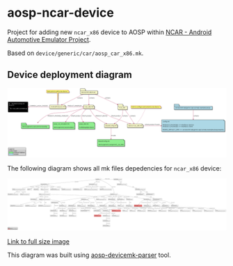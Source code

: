 # aosp-ncar-device

Project for adding new `ncar_x86` device to AOSP within [NCAR - Android Automotive Emulator Project](https://github.com/nkh-lab/aosp-ncar-manifest).

Based on `device/generic/car/aosp_car_x86.mk`.

## Device deployment diagram
![](doc/diagram/device-deployment.png)

The following diagram shows all mk files depedencies for `ncar_x86` device:

![](doc/diagram/ncar_x86.svg)

[Link to full size image](https://raw.githubusercontent.com/nkh-lab/aosp-ncar-device/master/doc/diagram/ncar_x86.svg)

This diagram was built using [aosp-devicemk-parser](https://github.com/nkh-lab/aosp-devicemk-parser) tool.
